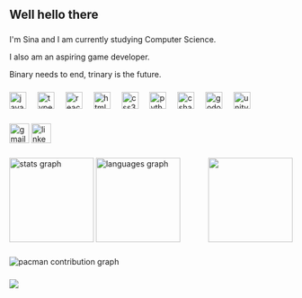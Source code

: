<h2 align="left">Well hello there</h2>

###

I'm Sina and I am currently studying Computer Science.

I also am an aspiring game developer.

Binary needs to end, trinary is the future.

###

<div align="left">
  <img src="https://cdn.jsdelivr.net/gh/devicons/devicon/icons/javascript/javascript-original.svg" height="30" alt="javascript logo"  />
  <img width="12" />
  <img src="https://cdn.jsdelivr.net/gh/devicons/devicon/icons/typescript/typescript-original.svg" height="30" alt="typescript logo"  />
  <img width="12" />
  <img src="https://cdn.jsdelivr.net/gh/devicons/devicon/icons/react/react-original.svg" height="30" alt="react logo"  />
  <img width="12" />
  <img src="https://cdn.jsdelivr.net/gh/devicons/devicon/icons/html5/html5-original.svg" height="30" alt="html5 logo"  />
  <img width="12" />
  <img src="https://cdn.jsdelivr.net/gh/devicons/devicon/icons/css3/css3-original.svg" height="30" alt="css3 logo"  />
  <img width="12" />
  <img src="https://cdn.jsdelivr.net/gh/devicons/devicon/icons/python/python-original.svg" height="30" alt="python logo"  />
  <img width="12" />
  <img src="https://cdn.jsdelivr.net/gh/devicons/devicon/icons/csharp/csharp-original.svg" height="30" alt="csharp logo"  />
  <img width="12" />
  <img src="https://cdn.jsdelivr.net/gh/devicons/devicon/icons/godot/godot-original.svg" height="30" alt="godot logo"  />
  <img width="12" />
  <img src="https://cdn.jsdelivr.net/gh/devicons/devicon/icons/unity/unity-original.svg" height="30" alt="unity logo"  />
</div>

###

<div align="left">
  <img src="https://img.shields.io/static/v1?message=Gmail&logo=gmail&label=&color=D14836&logoColor=white&labelColor=&style=for-the-badge" height="35" alt="gmail logo"  />
  <img src="https://img.shields.io/static/v1?message=LinkedIn&logo=linkedin&label=&color=0077B5&logoColor=white&labelColor=&style=for-the-badge" height="35" alt="linkedin logo"  />
</div>

###

<img class="roundrect" align="right" height="150" src="https://media.giphy.com/media/v1.Y2lkPWVjZjA1ZTQ3YXdqYW9nMXY2djlveTg0cXkxeGg4ZWpiOWV2Zmh5bXJxZHc2enpuYyZlcD12MV9naWZzX3NlYXJjaCZjdD1n/xThuWu82QD3pj4wvEQ/giphy.gif"/>

###

<div align="left">
  <img src="https://github-readme-stats.vercel.app/api?username=SinaEhsanzadeh&hide_title=false&hide_rank=false&show_icons=true&include_all_commits=true&count_private=true&disable_animations=false&theme=dracula&locale=en&hide_border=false" height="150" alt="stats graph"  />
  <img src="https://github-readme-stats.vercel.app/api/top-langs?username=SinaEhsanzadeh&locale=en&hide_title=false&layout=compact&card_width=320&langs_count=5&theme=dracula&hide_border=false" height="150" alt="languages graph"  />
</div>

###

<picture>
  <source media="(prefers-color-scheme: dark)" srcset="https://raw.githubusercontent.com/SinaEhsanzadeh/SinaEhsanzadeh/output/pacman-contribution-graph-dark.svg">
  <source media="(prefers-color-scheme: light)" srcset="https://raw.githubusercontent.com/SinaEhsanzadeh/SinaEhsanzadeh/output/pacman-contribution-graph.svg">
  <img alt="pacman contribution graph" src="https://raw.githubusercontent.com/SinaEhsanzadeh/SinaEhsanzadeh/output/pacman-contribution-graph.svg">
</picture>

###

<div align="left">
  <img src="https://visitor-badge.laobi.icu/badge?page_id=SinaEhsanzadeh.SinaEhsanzadeh&"  />
</div>

###
